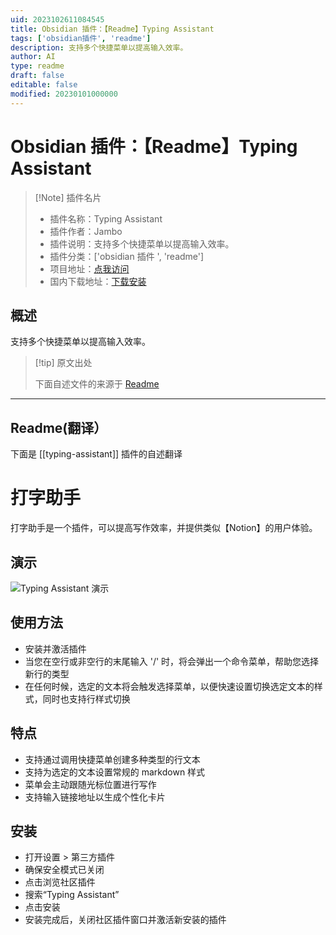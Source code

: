 ```yaml
---
uid: 2023102611084545
title: Obsidian 插件：【Readme】Typing Assistant
tags: ['obsidian插件', 'readme']
description: 支持多个快捷菜单以提高输入效率。
author: AI
type: readme
draft: false
editable: false
modified: 20230101000000
---
```


# Obsidian 插件：【Readme】Typing Assistant

> [!Note] 插件名片
> - 插件名称：Typing Assistant
> - 插件作者：Jambo
> - 插件说明：支持多个快捷菜单以提高输入效率。
> - 插件分类：['obsidian 插件 ', 'readme']
> - 项目地址：[点我访问](https://github.com/Jambo2018/notion-assistant-plugin)
> - 国内下载地址：[下载安装](https://pkmer.cn/products/plugin/pluginMarket/?typing-assistant)

## 概述

支持多个快捷菜单以提高输入效率。

> [!tip] 原文出处
>
>下面自述文件的来源于 [Readme](https://ghproxy.net/https://raw.githubusercontent.com/Jambo2018/notion-assistant-plugin/master/README.md)
>

---

## Readme(翻译）

下面是 [[typing-assistant]] 插件的自述翻译

# 打字助手

打字助手是一个插件，可以提高写作效率，并提供类似【Notion】的用户体验。

## 演示

![Typing Assistant 演示](/src/assets/demo.gif)

## 使用方法

- 安装并激活插件
- 当您在空行或非空行的末尾输入 '/' 时，将会弹出一个命令菜单，帮助您选择新行的类型
- 在任何时候，选定的文本将会触发选择菜单，以便快速设置切换选定文本的样式，同时也支持行样式切换

## 特点

- 支持通过调用快捷菜单创建多种类型的行文本
- 支持为选定的文本设置常规的 markdown 样式
- 菜单会主动跟随光标位置进行写作
- 支持输入链接地址以生成个性化卡片

## 安装

- 打开设置 > 第三方插件
- 确保安全模式已关闭
- 点击浏览社区插件
- 搜索“Typing Assistant”
- 点击安装
- 安装完成后，关闭社区插件窗口并激活新安装的插件




